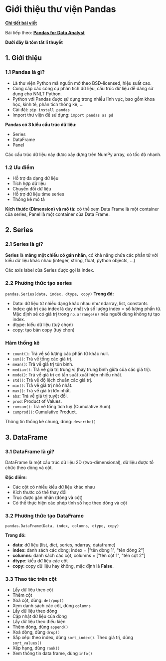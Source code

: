 #  Giới thiệu thư viện Pandas
[**Chi tiết bài viết**](https://github.com/LeHongNgoc3820/02.Pandas/blob/main/Overview_Pandas.ipynb)

Bài tiếp theo: [**Pandas for Data Analyst**](https://github.com/LeHongNgoc3820/02.Pandas/blob/main/Pandas_for_Data_Analyst.ipynb)

**Dưới đây là tóm tắt lí thuyết**
## 1. Giới thiệu
### 1.1 Pandas là gì?

+ Là thư viện Python mã nguồn mở theo BSD-licensed, hiệu suất cao.
+ Cung cấp các công cụ phân tích dữ liệu, cấu trúc dữ liệu dễ dàng sử dụng cho NNLT Python.
+ Python với Pandas được sử dụng trong nhiều lĩnh vực, bao gồm khoa học, kinh tế, phân tích thống kê, ...
+ Cài đặt: `pip install pandas`
+ Import thư viện để sử dụng: `import pandas as pd`

**Pandas có 3 kiểu cấu trúc dữ liệu:**
+ Series
+ DataFrame
+ Panel

Các cấu trúc dữ liệu này được xây dựng trên NumPy array, có tốc độ nhanh.

### 1.2 Ưu điểm
+ Hỗ trợ đa dạng dữ liệu
+ Tích hợp dữ liệu
+ Chuyển đổi dữ liệu
+ Hỗ trợ dữ liệu time series
+ Thống kê mô tả

**Kích thước (Dimension) và mô tả:** có thể xem Data Frame là một container của series, Panel là một container của Data Frame.

## 2. Series
### 2.1 Series là gì?
**Series** là **mảng một chiều có gán nhãn**, có khả năng chứa các phần tử với kiểu dữ liệu khác nhau (integer, string, float, python objects, ...)

Các axis label của Series được gọi là index.
### 2.2 Phương thức tạo series
`pandas.Series(data, index, dtype, copy)`
**Trong đó:**
+ Data: dữ liệu từ nhiều dạng khác nhau như ndarray, list, constants
+ Index: giá trị của index là duy nhất và số lượng index = số lượng phần tử. Mặc định sẽ có giá trị trong `np.arrange(n)` nếu người dùng không tự tạo index.
+ dtype: kiểu dữ liệu (tuỳ chọn)
+ copy: tạo bản copy (tuỳ chọn)

### Hàm thống kê
+ `count()`: Trả về số lượng các phần tử khác null.
+ `sum()`: Trả về tổng các giá trị.
+ `mean()`: Trả về giá trị tủn bình.
+ `median()`: Trả về giá trị trung vị (hay trung bình giữa của các giá trị).
+ `mode()`: Trả về giá trị có tần suất xuất hiện nhiều nhất.
+ `std()`: Trả về độ lệch chuẩn các giá trị.
+ `min()`: Trả về giá trị nhỏ nhất.
+ `max()`: Trả về giá trị lớn nhất.
+ `abs`: Trả về giá trị tuyệt đối.
+ `prod`: Product of Values.
+ `cumsum()`: Trả về tổng tích luỹ (Cumulative Sum).
+ `cumprod()`: Cumulative Product.

Thông tin thống kê chung, dùng: `describe()`

## 3. DataFrame
### 3.1 DataFrame là gì?

DataFrame là một cấu trúc dữ liệu 2D (two-dimensional), dữ liệu được tổ chức theo dòng và cột.

**Đặc điểm:**
+ Các cột có nhiều kiểu dữ liệu khác nhau
+ Kích thước có thể thay đổi
+ Trục được gán nhãn (dòng và cột)
+ Có thể thực hiện các phép tính số học theo dòng và cột

### 3.2 Phương thức tạo DataFrame
`pandas.DataFrame(Data, index, columns, dtype, copy)`

**Trong đó:**
+ **data**: dữ liệu (list, dict, series, ndarray, dataframe)
+ **index**: danh sách các dòng; index = ["tên dòng 1", "tên dòng 2"]
+ **columns**: danh sách các cột, columns = ["tên cột 1", "tên cột 2"]
+ **dtype**: kiểu dữ liệu các cột
+ **copy**: copy dữ liệu hay không, mặc định là **False**.

### 3.3 Thao tác trên cột
+ Lấy dữ liệu theo cột
+ Thêm cột
+ Xoá cột, dùng: `del/pop()`
+ Xem danh sách các cột, dùng `columns`
+ Lấy dữ liệu theo dòng
+ Cập nhật dữ liệu của dòng
+ Lấy dữ liệu theo điều kiện
+ Thêm dòng, dùng `append()`
+ Xoá dòng, dùng `drop()`
+ Sắp xếp: theo index, dùng `sort_index()`. Theo giá trị, dùng `sort_values()`
+ Xếp hạng, dùng `rank()`
+ Xem thông tin data frame, dùng `info()`
